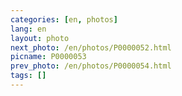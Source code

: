 ```yaml
---
categories: [en, photos]
lang: en
layout: photo
next_photo: /en/photos/P0000052.html
picname: P0000053
prev_photo: /en/photos/P0000054.html
tags: []
---
```

